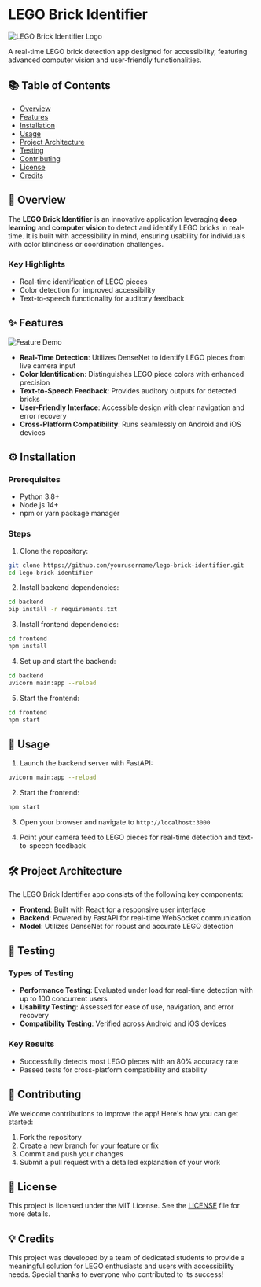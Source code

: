 # LEGO Brick Identifier

![LEGO Brick Identifier Logo](images/logo.png)

A real-time LEGO brick detection app designed for accessibility, featuring advanced computer vision and user-friendly functionalities.

## 📚 Table of Contents
* [Overview](#overview)
* [Features](#features)
* [Installation](#installation)
* [Usage](#usage)
* [Project Architecture](#project-architecture)
* [Testing](#testing)
* [Contributing](#contributing)
* [License](#license)
* [Credits](#credits)

## 📝 Overview
The **LEGO Brick Identifier** is an innovative application leveraging **deep learning** and **computer vision** to detect and identify LEGO bricks in real-time. It is built with accessibility in mind, ensuring usability for individuals with color blindness or coordination challenges.

### Key Highlights
* Real-time identification of LEGO pieces
* Color detection for improved accessibility
* Text-to-speech functionality for auditory feedback

## ✨ Features
![Feature Demo](images/demo.png)

* **Real-Time Detection**: Utilizes DenseNet to identify LEGO pieces from live camera input
* **Color Identification**: Distinguishes LEGO piece colors with enhanced precision
* **Text-to-Speech Feedback**: Provides auditory outputs for detected bricks
* **User-Friendly Interface**: Accessible design with clear navigation and error recovery
* **Cross-Platform Compatibility**: Runs seamlessly on Android and iOS devices

## ⚙️ Installation

### Prerequisites
* Python 3.8+
* Node.js 14+
* npm or yarn package manager

### Steps
1. Clone the repository:
```bash
git clone https://github.com/yourusername/lego-brick-identifier.git
cd lego-brick-identifier
```

2. Install backend dependencies:
```bash
cd backend
pip install -r requirements.txt
```

3. Install frontend dependencies:
```bash
cd frontend
npm install
```

4. Set up and start the backend:
```bash
cd backend
uvicorn main:app --reload
```

5. Start the frontend:
```bash
cd frontend
npm start
```

## 🚀 Usage
1. Launch the backend server with FastAPI:
```bash
uvicorn main:app --reload
```

2. Start the frontend:
```bash
npm start
```

3. Open your browser and navigate to `http://localhost:3000`

4. Point your camera feed to LEGO pieces for real-time detection and text-to-speech feedback

## 🛠 Project Architecture
The LEGO Brick Identifier app consists of the following key components:

* **Frontend**: Built with React for a responsive user interface
* **Backend**: Powered by FastAPI for real-time WebSocket communication
* **Model**: Utilizes DenseNet for robust and accurate LEGO detection

## 🧪 Testing

### Types of Testing
* **Performance Testing**: Evaluated under load for real-time detection with up to 100 concurrent users
* **Usability Testing**: Assessed for ease of use, navigation, and error recovery
* **Compatibility Testing**: Verified across Android and iOS devices

### Key Results
* Successfully detects most LEGO pieces with an 80% accuracy rate
* Passed tests for cross-platform compatibility and stability

## 🤝 Contributing
We welcome contributions to improve the app! Here's how you can get started:

1. Fork the repository
2. Create a new branch for your feature or fix
3. Commit and push your changes
4. Submit a pull request with a detailed explanation of your work

## 📄 License
This project is licensed under the MIT License. See the [LICENSE](LICENSE) file for more details.

## 💡 Credits
This project was developed by a team of dedicated students to provide a meaningful solution for LEGO enthusiasts and users with accessibility needs. Special thanks to everyone who contributed to its success!
